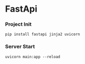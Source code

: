 # FastApi

### Project Init
```
pip install fastapi jinja2 uvicorn 
```

### Server Start 
```
uvicorn main:app --reload
```
